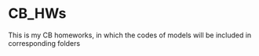 # CB_HWs
This is my CB homeworks, in which the codes of models will be included in corresponding folders